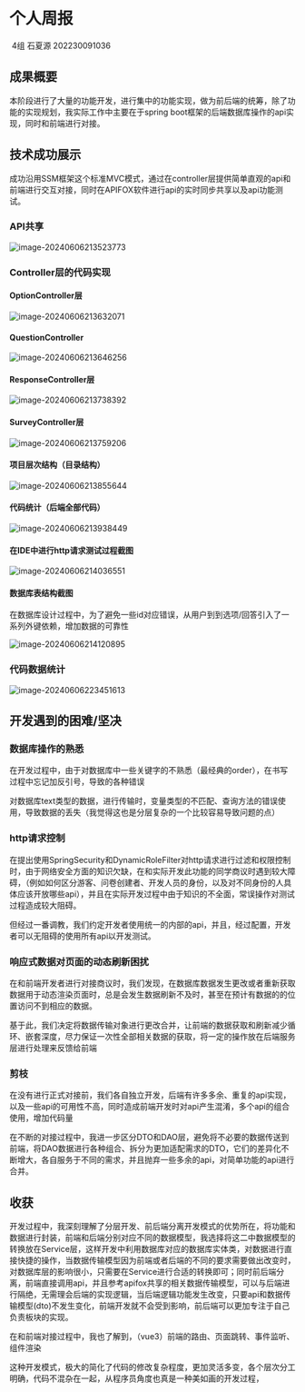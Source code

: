 #                                 			个人周报

​												 4组 石夏源 202230091036

## 成果概要

本阶段进行了大量的功能开发，进行集中的功能实现，做为前后端的统筹，除了功能的实现规划，我实际工作中主要在于spring boot框架的后端数据库操作的api实现，同时和前端进行对接。

## 技术成功展示

成功沿用SSM框架这个标准MVC模式，通过在controller层提供简单直观的api和前端进行交互对接，同时在APIFOX软件进行api的实时同步共享以及api功能测试。

### API共享

![image-20240606213523773](./assets/image-20240606213523773.png)

### Controller层的代码实现

#### OptionController层

![image-20240606213632071](./assets/image-20240606213632071.png)

#### QuestionController

![image-20240606213646256](./assets/image-20240606213646256.png)

#### ResponseController层

![image-20240606213738392](./assets/image-20240606213738392.png)

#### SurveyController层

![image-20240606213759206](./assets/image-20240606213759206.png)

#### 项目层次结构（目录结构）

![image-20240606213855644](./assets/image-20240606213855644.png)

#### 代码统计（后端全部代码）

![image-20240606213938449](./assets/image-20240606213938449.png)

#### 在IDE中进行http请求测试过程截图

![image-20240606214036551](./assets/image-20240606214036551.png)

#### 数据库表结构截图

在数据库设计过程中，为了避免一些id对应错误，从用户到到选项/回答引入了一系列外键依赖，增加数据的可靠性

![image-20240606214120895](./assets/image-20240606214120895.png)

### 代码数据统计

![image-20240606223451613](./assets/image-20240606223451613.png)

## 开发遇到的困难/坚决

### 数据库操作的熟悉

在开发过程中，由于对数据库中一些关键字的不熟悉（最经典的order），在书写过程中忘记加反引号，导致的各种错误

对数据库text类型的数据，进行传输时，变量类型的不匹配、查询方法的错误使用，导致数据的丢失（我觉得这也是分层复杂的一个比较容易导致问题的点）

### http请求控制

在提出使用SpringSecurity和DynamicRoleFilter对http请求进行过滤和权限控制时，由于网络安全方面的知识欠缺，在和实际开发此功能的同学商议时遇到较大障碍，（例如如何区分游客、问卷创建者、开发人员的身份，以及对不同身份的人具体应该开放哪些api），并且在实际开发过程中由于知识的不全面，常误操作对测试过程造成较大阻碍。

但经过一番调教，我们约定开发者使用统一的内部的api，并且，经过配置，开发者可以无阻碍的使用所有api以开发测试。

### 响应式数据对页面的动态刷新困扰

在和前端开发者进行对接商议时，我们发现，在数据库数据发生更改或者重新获取数据用于动态渲染页面时，总是会发生数据刷新不及时，甚至在预计有数据的的位置访问不到相应的数据。

基于此，我们决定将数据传输对象进行更改合并，让前端的数据获取和刷新减少循环、嵌套深度，尽力保证一次性全部相关数据的获取，将一定的操作放在后端服务层进行处理来反馈给前端

### 剪枝

在没有进行正式对接前，我们各自独立开发，后端有许多多余、重复的api实现，以及一些api的可用性不高，同时造成前端开发时对api产生混淆，多个api的组合使用，增加代码量

在不断的对接过程中，我进一步区分DTO和DAO层，避免将不必要的数据传送到前端，将DAO数据进行各种组合、拆分为更加适配需求的DTO，它们的差异化不断增大，各自服务于不同的需求，并且抛弃一些多余的api，对简单功能的api进行合并。

## 收获

开发过程中，我深刻理解了分层开发、前后端分离开发模式的优势所在，将功能和数据进行封装，前端和后端分别对应不同的数据模型，我选择将这二中数据模型的转换放在Service层，这样开发中利用数据库对应的数据库实体类，对数据进行直接快捷的操作，当数据传输模型因为前端或者后端的不同的要求需要做出改变时，对数据库层的影响很小，只需要在Service进行合适的转换即可；同时前后端分离，前端直接调用api，并且参考apifox共享的相关数据传输模型，可以与后端进行隔绝，无需理会后端的实现逻辑，当后端逻辑功能发生改变，只要api和数据传输模型(dto)不发生变化，前端开发就不会受到影响，前后端可以更加专注于自己负责板块的实现。

在和前端对接过程中，我也了解到，（vue3）前端的路由、页面跳转、事件监听、组件渲染

这种开发模式，极大的简化了代码的修改复杂程度，更加灵活多变，各个层次分工明确，代码不混杂在一起，从程序员角度也真是一种美如画的开发过程，



